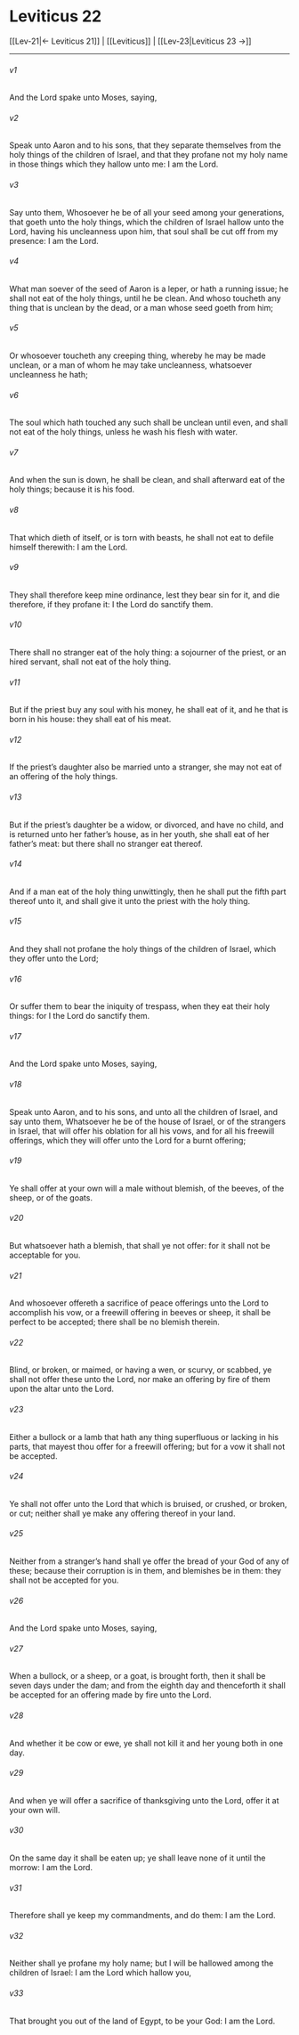 # Leviticus 22

[[Lev-21|← Leviticus 21]] | [[Leviticus]] | [[Lev-23|Leviticus 23 →]]
***

###### v1
And the Lord spake unto Moses, saying,
###### v2
Speak unto Aaron and to his sons, that they separate themselves from the holy things of the children of Israel, and that they profane not my holy name in those things which they hallow unto me: I am the Lord.
###### v3
Say unto them, Whosoever he be of all your seed among your generations, that goeth unto the holy things, which the children of Israel hallow unto the Lord, having his uncleanness upon him, that soul shall be cut off from my presence: I am the Lord.
###### v4
What man soever of the seed of Aaron is a leper, or hath a running issue; he shall not eat of the holy things, until he be clean. And whoso toucheth any thing that is unclean by the dead, or a man whose seed goeth from him;
###### v5
Or whosoever toucheth any creeping thing, whereby he may be made unclean, or a man of whom he may take uncleanness, whatsoever uncleanness he hath;
###### v6
The soul which hath touched any such shall be unclean until even, and shall not eat of the holy things, unless he wash his flesh with water.
###### v7
And when the sun is down, he shall be clean, and shall afterward eat of the holy things; because it is his food.
###### v8
That which dieth of itself, or is torn with beasts, he shall not eat to defile himself therewith: I am the Lord.
###### v9
They shall therefore keep mine ordinance, lest they bear sin for it, and die therefore, if they profane it: I the Lord do sanctify them.
###### v10
There shall no stranger eat of the holy thing: a sojourner of the priest, or an hired servant, shall not eat of the holy thing.
###### v11
But if the priest buy any soul with his money, he shall eat of it, and he that is born in his house: they shall eat of his meat.
###### v12
If the priest’s daughter also be married unto a stranger, she may not eat of an offering of the holy things.
###### v13
But if the priest’s daughter be a widow, or divorced, and have no child, and is returned unto her father’s house, as in her youth, she shall eat of her father’s meat: but there shall no stranger eat thereof.
###### v14
And if a man eat of the holy thing unwittingly, then he shall put the fifth part thereof unto it, and shall give it unto the priest with the holy thing.
###### v15
And they shall not profane the holy things of the children of Israel, which they offer unto the Lord;
###### v16
Or suffer them to bear the iniquity of trespass, when they eat their holy things: for I the Lord do sanctify them.
###### v17
And the Lord spake unto Moses, saying,
###### v18
Speak unto Aaron, and to his sons, and unto all the children of Israel, and say unto them, Whatsoever he be of the house of Israel, or of the strangers in Israel, that will offer his oblation for all his vows, and for all his freewill offerings, which they will offer unto the Lord for a burnt offering;
###### v19
Ye shall offer at your own will a male without blemish, of the beeves, of the sheep, or of the goats.
###### v20
But whatsoever hath a blemish, that shall ye not offer: for it shall not be acceptable for you.
###### v21
And whosoever offereth a sacrifice of peace offerings unto the Lord to accomplish his vow, or a freewill offering in beeves or sheep, it shall be perfect to be accepted; there shall be no blemish therein.
###### v22
Blind, or broken, or maimed, or having a wen, or scurvy, or scabbed, ye shall not offer these unto the Lord, nor make an offering by fire of them upon the altar unto the Lord.
###### v23
Either a bullock or a lamb that hath any thing superfluous or lacking in his parts, that mayest thou offer for a freewill offering; but for a vow it shall not be accepted.
###### v24
Ye shall not offer unto the Lord that which is bruised, or crushed, or broken, or cut; neither shall ye make any offering thereof in your land.
###### v25
Neither from a stranger’s hand shall ye offer the bread of your God of any of these; because their corruption is in them, and blemishes be in them: they shall not be accepted for you.
###### v26
And the Lord spake unto Moses, saying,
###### v27
When a bullock, or a sheep, or a goat, is brought forth, then it shall be seven days under the dam; and from the eighth day and thenceforth it shall be accepted for an offering made by fire unto the Lord.
###### v28
And whether it be cow or ewe, ye shall not kill it and her young both in one day.
###### v29
And when ye will offer a sacrifice of thanksgiving unto the Lord, offer it at your own will.
###### v30
On the same day it shall be eaten up; ye shall leave none of it until the morrow: I am the Lord.
###### v31
Therefore shall ye keep my commandments, and do them: I am the Lord.
###### v32
Neither shall ye profane my holy name; but I will be hallowed among the children of Israel: I am the Lord which hallow you,
###### v33
That brought you out of the land of Egypt, to be your God: I am the Lord. 
